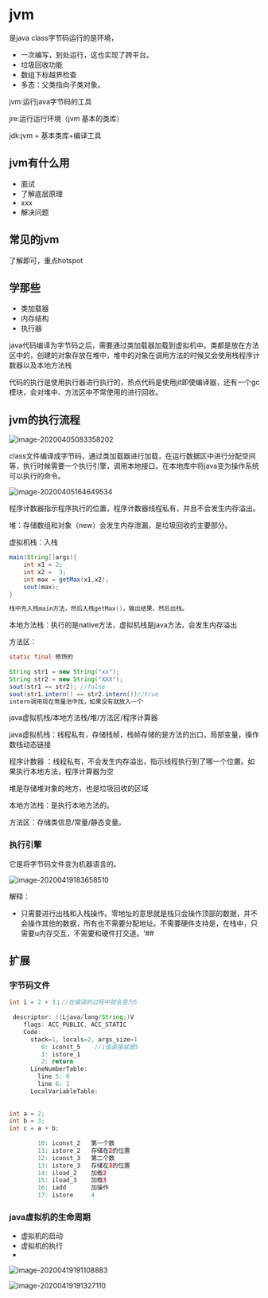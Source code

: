 # jvm

是java class字节码运行的是环境，

- 一次编写，到处运行，这也实现了跨平台。
- 垃圾回收功能
- 数组下标越界检查
- 多态：父类指向子类对象。

jvm:运行java字节码的工具

jre:运行运行环境（jvm   基本的类库）

jdk:jvm + 基本类库+编译工具

## jvm有什么用

- 面试
- 了解底层原理
- xxx
- 解决问题

## 常见的jvm

了解即可，重点hotspot

## 学那些

- 类加载器
- 内存结构
- 执行器



java代码编译为字节码之后，需要通过类加载器加载到虚拟机中。类都是放在方法区中的，创建的对象存放在堆中，堆中的对象在调用方法的时候又会使用栈程序计数器以及本地方法栈



代码的执行是使用执行器进行执行的，热点代码是使用jit即使编译器，还有一个gc模块，会对堆中、方法区中不常使用的进行回收。

## jvm的执行流程



![image-20200405083358202](images/image-20200405083358202.png)

class文件编译成字节码，通过类加载器进行加载，在运行数据区中进行分配空间等，执行时候需要一个执行引擎，调用本地接口。在本地库中将java变为操作系统可以执行的命令。



![image-20200405164649534](images/image-20200405164649534.png)

程序计数器指示程序执行的位置，程序计数器线程私有，并且不会发生内存溢出。

堆：存储数组和对象（new）会发生内存泄漏，是垃圾回收的主要部分。

虚拟机栈：入栈

```java
main(String[]args){
    int x1 = 2;
    int x2 =  3;
    int max = getMax(x1,x2);
    sout(max);
}

栈中先入栈main方法，然后入栈getMax()，输出结果，然后出栈。
```



本地方法栈：执行的是native方法，虚拟机栈是java方法，会发生内存溢出

方法区：

```java
static final 修饰的
    
String str1 = new String("xx");
String str2 = new String("XXX");
sout(str1 == str2); //false
sout(str1.intern() == str2.intern())//true
intern调用现在常量池中找，如果没有就放入一个
```



java虚拟机栈/本地方法栈/堆/方法区/程序计算器

java虚拟机栈：线程私有，存储栈帧，栈帧存储的是方法的出口，局部变量，操作数栈动态链接

程序计数器 ：线程私有，不会发生内存溢出，指示线程执行到了哪一个位置。如果执行本地方法，程序计算器为空

堆是存储堆对象的地方，也是垃圾回收的区域

本地方法栈：是执行本地方法的。

方法区：存储类信息/常量/静态变量。



### 执行引擎

它是将字节码文件变为机器语言的。

![image-20200419183658510](images/image-20200419183658510.png)

解释：

- 只需要进行出栈和入栈操作。零地址的意思就是栈只会操作顶部的数据，并不会操作其他的数据，所有也不需要分配地址。不需要硬件支持是，在栈中，只需要u内存交互，不需要和硬件打交道。‘##

## 扩展

### 字节码文件

```java
int i = 2 + 3；//在编译的过程中就会变为5
    
 descriptor: ([Ljava/lang/String;)V
    flags: ACC_PUBLIC, ACC_STATIC
    Code:
      stack=1, locals=2, args_size=1
         0: iconst_5    //i值直接就是5
         1: istore_1
         2: return
      LineNumberTable:
        line 5: 0
        line 6: 2
      LocalVariableTable:
               
               
int a = 2;
int b = 3;
int c = a + b;
               
        10: iconst_2   第一个数
        11: istore_2   存储在2的位置
        12: iconst_3   第二个数
        13: istore_3   存储在3的位置
        14: iload_2    加载2
        15: iload_3    加载3
        16: iadd       加操作
        17: istore     4


```

### java虚拟机的生命周期

- 虚拟机的启动
- 虚拟机的执行
-  

![image-20200419191108883](images/image-20200419191108883.png)

![image-20200419191327110](images/image-20200419191327110.png)